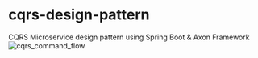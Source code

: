 # cqrs-design-pattern
CQRS Microservice design pattern using Spring Boot &amp; Axon Framework
![cqrs_command_flow](https://user-images.githubusercontent.com/32136351/142762902-8ec554fe-e79b-4409-bdfe-f6b3d4d8e9e8.png)
